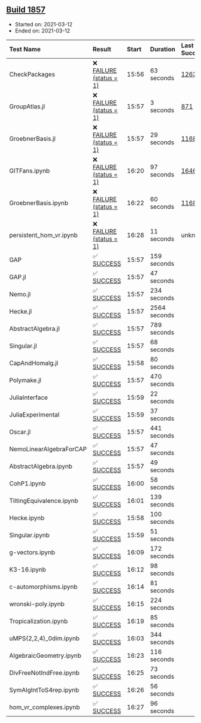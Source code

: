 ## [Build 1857](https://oscarci.mathematik.uni-kl.de/job/oscar-stable/1857/)

* Started on: 2021-03-12
* Ended on: 2021-03-12

| Test Name    | Result | Start | Duration | Last Success | First Failure |
|:-------------|:-------|:------|:---------|:-------------|:--------------|
| CheckPackages | ❌ [FAILURE (status = 1)](https://oscarci.mathematik.uni-kl.de/job/oscar-stable/1857/artifact/logs/build-1857/CheckPackages.log) | 15:56 | 63 seconds | [1263](https://oscarci.mathematik.uni-kl.de/job/oscar-stable/1263/) | [1264](https://oscarci.mathematik.uni-kl.de/job/oscar-stable/1264/) |
| GroupAtlas.jl | ❌ [FAILURE (status = 1)](https://oscarci.mathematik.uni-kl.de/job/oscar-stable/1857/artifact/logs/build-1857/GroupAtlas.jl.log) | 15:57 | 3 seconds | [871](https://oscarci.mathematik.uni-kl.de/job/oscar-stable/871/) | [872](https://oscarci.mathematik.uni-kl.de/job/oscar-stable/872/) |
| GroebnerBasis.jl | ❌ [FAILURE (status = 1)](https://oscarci.mathematik.uni-kl.de/job/oscar-stable/1857/artifact/logs/build-1857/GroebnerBasis.jl.log) | 15:57 | 29 seconds | [1168](https://oscarci.mathematik.uni-kl.de/job/oscar-stable/1168/) | [1169](https://oscarci.mathematik.uni-kl.de/job/oscar-stable/1169/) |
| GITFans.ipynb | ❌ [FAILURE (status = 1)](https://oscarci.mathematik.uni-kl.de/job/oscar-stable/1857/artifact/logs/build-1857/GITFans.ipynb.log) | 16:20 | 97 seconds | [1646](https://oscarci.mathematik.uni-kl.de/job/oscar-stable/1646/) | [1647](https://oscarci.mathematik.uni-kl.de/job/oscar-stable/1647/) |
| GroebnerBasis.ipynb | ❌ [FAILURE (status = 1)](https://oscarci.mathematik.uni-kl.de/job/oscar-stable/1857/artifact/logs/build-1857/GroebnerBasis.ipynb.log) | 16:22 | 60 seconds | [1168](https://oscarci.mathematik.uni-kl.de/job/oscar-stable/1168/) | [1169](https://oscarci.mathematik.uni-kl.de/job/oscar-stable/1169/) |
| persistent_hom_vr.ipynb | ❌ [FAILURE (status = 1)](https://oscarci.mathematik.uni-kl.de/job/oscar-stable/1857/artifact/logs/build-1857/persistent_hom_vr.ipynb.log) | 16:28 | 11 seconds | unknown | unknown |
| GAP | ✅ [SUCCESS](https://oscarci.mathematik.uni-kl.de/job/oscar-stable/1857/artifact/logs/build-1857/GAP.log) | 15:57 | 159 seconds |  |  |
| GAP.jl | ✅ [SUCCESS](https://oscarci.mathematik.uni-kl.de/job/oscar-stable/1857/artifact/logs/build-1857/GAP.jl.log) | 15:57 | 47 seconds |  |  |
| Nemo.jl | ✅ [SUCCESS](https://oscarci.mathematik.uni-kl.de/job/oscar-stable/1857/artifact/logs/build-1857/Nemo.jl.log) | 15:57 | 234 seconds |  |  |
| Hecke.jl | ✅ [SUCCESS](https://oscarci.mathematik.uni-kl.de/job/oscar-stable/1857/artifact/logs/build-1857/Hecke.jl.log) | 15:57 | 2564 seconds |  |  |
| AbstractAlgebra.jl | ✅ [SUCCESS](https://oscarci.mathematik.uni-kl.de/job/oscar-stable/1857/artifact/logs/build-1857/AbstractAlgebra.jl.log) | 15:57 | 789 seconds |  |  |
| Singular.jl | ✅ [SUCCESS](https://oscarci.mathematik.uni-kl.de/job/oscar-stable/1857/artifact/logs/build-1857/Singular.jl.log) | 15:57 | 68 seconds |  |  |
| CapAndHomalg.jl | ✅ [SUCCESS](https://oscarci.mathematik.uni-kl.de/job/oscar-stable/1857/artifact/logs/build-1857/CapAndHomalg.jl.log) | 15:58 | 80 seconds |  |  |
| Polymake.jl | ✅ [SUCCESS](https://oscarci.mathematik.uni-kl.de/job/oscar-stable/1857/artifact/logs/build-1857/Polymake.jl.log) | 15:57 | 470 seconds |  |  |
| JuliaInterface | ✅ [SUCCESS](https://oscarci.mathematik.uni-kl.de/job/oscar-stable/1857/artifact/logs/build-1857/JuliaInterface.log) | 15:59 | 22 seconds |  |  |
| JuliaExperimental | ✅ [SUCCESS](https://oscarci.mathematik.uni-kl.de/job/oscar-stable/1857/artifact/logs/build-1857/JuliaExperimental.log) | 15:59 | 37 seconds |  |  |
| Oscar.jl | ✅ [SUCCESS](https://oscarci.mathematik.uni-kl.de/job/oscar-stable/1857/artifact/logs/build-1857/Oscar.jl.log) | 15:57 | 441 seconds |  |  |
| NemoLinearAlgebraForCAP | ✅ [SUCCESS](https://oscarci.mathematik.uni-kl.de/job/oscar-stable/1857/artifact/logs/build-1857/NemoLinearAlgebraForCAP.log) | 15:57 | 47 seconds |  |  |
| AbstractAlgebra.ipynb | ✅ [SUCCESS](https://oscarci.mathematik.uni-kl.de/job/oscar-stable/1857/artifact/logs/build-1857/AbstractAlgebra.ipynb.log) | 15:57 | 49 seconds |  |  |
| CohP1.ipynb | ✅ [SUCCESS](https://oscarci.mathematik.uni-kl.de/job/oscar-stable/1857/artifact/logs/build-1857/CohP1.ipynb.log) | 16:00 | 58 seconds |  |  |
| TiltingEquivalence.ipynb | ✅ [SUCCESS](https://oscarci.mathematik.uni-kl.de/job/oscar-stable/1857/artifact/logs/build-1857/TiltingEquivalence.ipynb.log) | 16:01 | 139 seconds |  |  |
| Hecke.ipynb | ✅ [SUCCESS](https://oscarci.mathematik.uni-kl.de/job/oscar-stable/1857/artifact/logs/build-1857/Hecke.ipynb.log) | 15:58 | 100 seconds |  |  |
| Singular.ipynb | ✅ [SUCCESS](https://oscarci.mathematik.uni-kl.de/job/oscar-stable/1857/artifact/logs/build-1857/Singular.ipynb.log) | 15:59 | 51 seconds |  |  |
| g-vectors.ipynb | ✅ [SUCCESS](https://oscarci.mathematik.uni-kl.de/job/oscar-stable/1857/artifact/logs/build-1857/g-vectors.ipynb.log) | 16:09 | 172 seconds |  |  |
| K3-16.ipynb | ✅ [SUCCESS](https://oscarci.mathematik.uni-kl.de/job/oscar-stable/1857/artifact/logs/build-1857/K3-16.ipynb.log) | 16:12 | 98 seconds |  |  |
| c-automorphisms.ipynb | ✅ [SUCCESS](https://oscarci.mathematik.uni-kl.de/job/oscar-stable/1857/artifact/logs/build-1857/c-automorphisms.ipynb.log) | 16:14 | 81 seconds |  |  |
| wronski-poly.ipynb | ✅ [SUCCESS](https://oscarci.mathematik.uni-kl.de/job/oscar-stable/1857/artifact/logs/build-1857/wronski-poly.ipynb.log) | 16:15 | 224 seconds |  |  |
| Tropicalization.ipynb | ✅ [SUCCESS](https://oscarci.mathematik.uni-kl.de/job/oscar-stable/1857/artifact/logs/build-1857/Tropicalization.ipynb.log) | 16:19 | 85 seconds |  |  |
| uMPS(2,2,4)_0dim.ipynb | ✅ [SUCCESS](https://oscarci.mathematik.uni-kl.de/job/oscar-stable/1857/artifact/logs/build-1857/uMPS-2-2-4-_0dim.ipynb.log) | 16:03 | 344 seconds |  |  |
| AlgebraicGeometry.ipynb | ✅ [SUCCESS](https://oscarci.mathematik.uni-kl.de/job/oscar-stable/1857/artifact/logs/build-1857/AlgebraicGeometry.ipynb.log) | 16:23 | 116 seconds |  |  |
| DivFreeNotIndFree.ipynb | ✅ [SUCCESS](https://oscarci.mathematik.uni-kl.de/job/oscar-stable/1857/artifact/logs/build-1857/DivFreeNotIndFree.ipynb.log) | 16:25 | 73 seconds |  |  |
| SymAlgIntToS4rep.ipynb | ✅ [SUCCESS](https://oscarci.mathematik.uni-kl.de/job/oscar-stable/1857/artifact/logs/build-1857/SymAlgIntToS4rep.ipynb.log) | 16:26 | 56 seconds |  |  |
| hom_vr_complexes.ipynb | ✅ [SUCCESS](https://oscarci.mathematik.uni-kl.de/job/oscar-stable/1857/artifact/logs/build-1857/hom_vr_complexes.ipynb.log) | 16:27 | 96 seconds |  |  |
